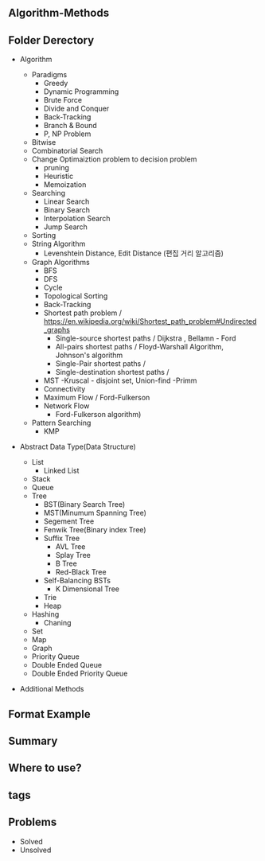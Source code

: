 ## Algorithm-Methods

## Folder Derectory
- Algorithm
    - Paradigms
        - Greedy
        - Dynamic Programming
        - Brute Force
        - Divide and Conquer
        - Back-Tracking
        - Branch & Bound
        - P, NP Problem
    - Bitwise
    - Combinatorial Search
    - Change Optimaiztion problem to decision problem
        - pruning
        - Heuristic
        - Memoization
    - Searching
        - Linear Search
        - Binary Search
        - Interpolation Search
        - Jump Search
    - Sorting
    - String Algorithm
        - Levenshtein Distance, Edit Distance (편집 거리 알고리즘)
    - Graph Algorithms
        - BFS
        - DFS
        - Cycle
        - Topological Sorting
        - Back-Tracking
        - Shortest path problem / https://en.wikipedia.org/wiki/Shortest_path_problem#Undirected_graphs
            - Single-source shortest paths / Dijkstra , Bellamn - Ford
            - All-pairs shortest paths / Floyd-Warshall Algorithm, Johnson's algorithm
            - Single-Pair shortest paths / 
            - Single-destination shortest paths / 
        - MST
            -Kruscal - disjoint set, Union-find
            -Primm
        - Connectivity
        - Maximum Flow / Ford-Fulkerson
        - Network Flow
            - Ford-Fulkerson algorithm)
    - Pattern Searching
        - KMP

- Abstract Data Type(Data Structure)
    - List
        - Linked List
    - Stack
    - Queue
    - Tree
        - BST(Binary Search Tree)
        - MST(Minumum Spanning Tree)
        - Segement Tree
        - Fenwik Tree(Binary index Tree)
        - Suffix Tree
            - AVL Tree
            - Splay Tree
            - B Tree
            - Red-Black Tree
        - Self-Balancing BSTs
            - K Dimensional Tree
        - Trie
        - Heap
    - Hashing
        - Chaning
    - Set
    - Map
    - Graph
    - Priority Queue
    - Double Ended Queue
    - Double Ended Priority Queue

- Additional Methods
    

## Format Example

## Summary

## Where to use?

## tags

## Problems
- Solved
- Unsolved
